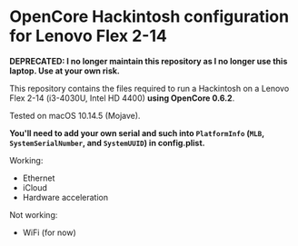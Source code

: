 # **OpenCore** Hackintosh configuration for Lenovo Flex 2-14

**DEPRECATED: I no longer maintain this repository as I no longer use this laptop. Use at your own risk.**

This repository contains the files required to run a Hackintosh on a Lenovo Flex 2-14 (i3-4030U, Intel HD 4400) **using OpenCore 0.6.2**.

Tested on macOS 10.14.5 (Mojave).

**You'll need to add your own serial and such into `PlatformInfo` (`MLB`, `SystemSerialNumber`, and `SystemUUID`) in config.plist.**

Working:

-   Ethernet
-   iCloud
-   Hardware acceleration

Not working:

-   WiFi (for now)
